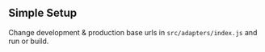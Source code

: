 ## Simple Setup
Change development & production base urls in ```src/adapters/index.js``` and run or build.